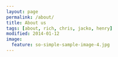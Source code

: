 ```yaml
---
layout: page
permalink: /about/
title: About us
tags: [about, rich, chris, jacko, henry]
modified: 2014-01-12
image:
  feature: so-simple-sample-image-4.jpg
---
```


